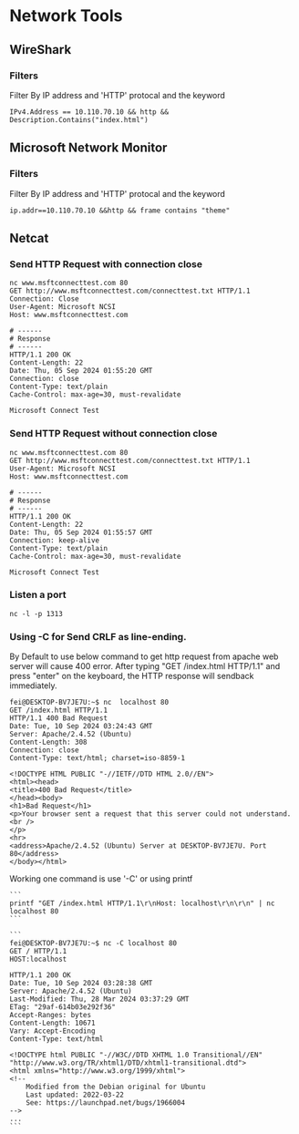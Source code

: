 # Network Tools

## WireShark

### Filters

Filter By IP address and 'HTTP' protocal and the keyword

    IPv4.Address == 10.110.70.10 && http && Description.Contains("index.html")

## Microsoft Network Monitor 

### Filters

Filter By IP address and 'HTTP' protocal and the keyword
    
    ip.addr==10.110.70.10 &&http && frame contains "theme"

## Netcat

### Send HTTP Request with connection close

    nc www.msftconnecttest.com 80
    GET http://www.msftconnecttest.com/connecttest.txt HTTP/1.1
    Connection: Close
    User-Agent: Microsoft NCSI
    Host: www.msftconnecttest.com

    # ------
    # Response
    # ------
    HTTP/1.1 200 OK
    Content-Length: 22
    Date: Thu, 05 Sep 2024 01:55:20 GMT
    Connection: close
    Content-Type: text/plain
    Cache-Control: max-age=30, must-revalidate

    Microsoft Connect Test

### Send HTTP Request without connection close
    nc www.msftconnecttest.com 80
    GET http://www.msftconnecttest.com/connecttest.txt HTTP/1.1
    User-Agent: Microsoft NCSI
    Host: www.msftconnecttest.com

    # ------
    # Response
    # ------
    HTTP/1.1 200 OK
    Content-Length: 22
    Date: Thu, 05 Sep 2024 01:55:57 GMT
    Connection: keep-alive
    Content-Type: text/plain
    Cache-Control: max-age=30, must-revalidate

    Microsoft Connect Test

### Listen a port
    nc -l -p 1313

### Using -C for Send CRLF as line-ending.
By Default to use below command to get http request from apache web server will cause 400 error. After typing "GET /index.html HTTP/1.1" and press "enter" on the keyboard, the HTTP response will sendback immediately.

    fei@DESKTOP-BV7JE7U:~$ nc  localhost 80
    GET /index.html HTTP/1.1
    HTTP/1.1 400 Bad Request
    Date: Tue, 10 Sep 2024 03:24:43 GMT
    Server: Apache/2.4.52 (Ubuntu)
    Content-Length: 308
    Connection: close
    Content-Type: text/html; charset=iso-8859-1

    <!DOCTYPE HTML PUBLIC "-//IETF//DTD HTML 2.0//EN">
    <html><head>
    <title>400 Bad Request</title>
    </head><body>
    <h1>Bad Request</h1>
    <p>Your browser sent a request that this server could not understand.<br />
    </p>
    <hr>
    <address>Apache/2.4.52 (Ubuntu) Server at DESKTOP-BV7JE7U. Port 80</address>
    </body></html>

Working one command is use '-C' or using printf

    ```
    printf "GET /index.html HTTP/1.1\r\nHost: localhost\r\n\r\n" | nc localhost 80
    ```
    
    ```
    fei@DESKTOP-BV7JE7U:~$ nc -C localhost 80
    GET / HTTP/1.1
    HOST:localhost

    HTTP/1.1 200 OK
    Date: Tue, 10 Sep 2024 03:28:38 GMT
    Server: Apache/2.4.52 (Ubuntu)
    Last-Modified: Thu, 28 Mar 2024 03:37:29 GMT
    ETag: "29af-614b03e292f36"
    Accept-Ranges: bytes
    Content-Length: 10671
    Vary: Accept-Encoding
    Content-Type: text/html

    <!DOCTYPE html PUBLIC "-//W3C//DTD XHTML 1.0 Transitional//EN" "http://www.w3.org/TR/xhtml1/DTD/xhtml1-transitional.dtd">
    <html xmlns="http://www.w3.org/1999/xhtml">
    <!--
        Modified from the Debian original for Ubuntu
        Last updated: 2022-03-22
        See: https://launchpad.net/bugs/1966004
    -->
    ...
    ```